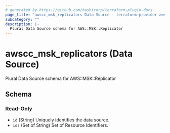 ```yaml
---
# generated by https://github.com/hashicorp/terraform-plugin-docs
page_title: "awscc_msk_replicators Data Source - terraform-provider-awscc"
subcategory: ""
description: |-
  Plural Data Source schema for AWS::MSK::Replicator
---
```


# awscc_msk_replicators (Data Source)

Plural Data Source schema for AWS::MSK::Replicator



<!-- schema generated by tfplugindocs -->
## Schema

### Read-Only

- `id` (String) Uniquely identifies the data source.
- `ids` (Set of String) Set of Resource Identifiers.
